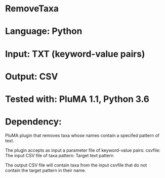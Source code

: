 # RemoveTaxa
# Language: Python
# Input: TXT (keyword-value pairs)
# Output: CSV
# Tested with: PluMA 1.1, Python 3.6
# Dependency:

PluMA plugin that removes taxa whose names contain a specifed pattern of text.

The plugin accepts as input a parameter file of keyword-value pairs:
csvfile: The input CSV file of taxa
pattern: Target text pattern

The output CSV file will contain taxa from the input csvfile that do
not contain the target pattern in their name.
